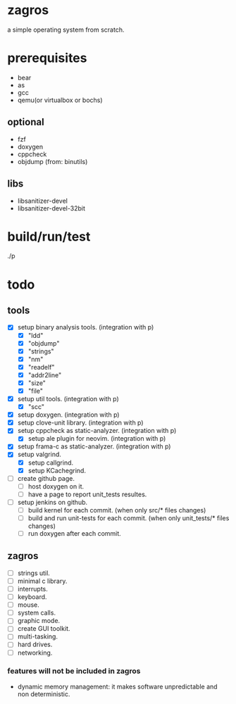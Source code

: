 # zagros
a simple operating system from scratch.

# prerequisites
- bear
- as
- gcc
- qemu(or virtualbox or bochs)

## optional
- fzf
- doxygen
- cppcheck
- objdump (from: binutils)

## libs
- libsanitizer-devel
- libsanitizer-devel-32bit

# build/run/test
./p

# todo
## tools
- [x] setup binary analysis tools. (integration with p)
  - [x] "ldd"
  - [x] "objdump"
  - [x] "strings"
  - [x] "nm"
  - [x] "readelf"
  - [x] "addr2line"
  - [x] "size"
  - [x] "file"
- [x] setup util tools. (integration with p)
  - [x] "scc"
- [x] setup doxygen. (integration with p)
- [x] setup clove-unit library. (integration with p)
- [x] setup cppcheck as static-analyzer. (integration with p)
  - [x] setup ale plugin for neovim. (integration with p)
- [x] setup frama-c as static-analyzer. (integration with p)
- [x] setup valgrind.
  - [x] setup callgrind.
  - [x] setup KCachegrind.
- [ ] create github page.
  - [ ] host doxygen on it.
  - [ ] have a page to report unit_tests resultes.
- [ ] setup jenkins on github.
  - [ ] build kernel for each commit. (when only src/* files changes)
  - [ ] build and run unit-tests for each commit. (when only unit_tests/* files changes)
  - [ ] run doxygen after each commit.

## zagros
- [ ] strings util.
- [ ] minimal c library.
- [ ] interrupts.
- [ ] keyboard.
- [ ] mouse.
- [ ] system calls.
- [ ] graphic mode.
- [ ] create GUI toolkit.
- [ ] multi-tasking.
- [ ] hard drives.
- [ ] networking.

### features will not be included in zagros
- dynamic memory management:
  it makes software unpredictable and non deterministic.
